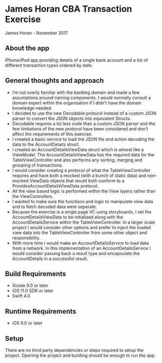 # James Horan CBA Transaction Exercise

James Horan - November 2017

## About the app
iPhone/iPad app providing details of a single bank account and a list of different transaction types ordered by date.

## General thoughts and approach
+ I’m not overly familiar with the banking domain and made a few assumptions around naming components. I would normally consult a domain expert within the organisation if I didn’t have the domain knowledge needed.
+ I decided to use the new Decodable protocol instead of a custom JSON parser to convert the JSON objects into equivalent Structs.
+ Decodable requires a lot less code than a custom JSON parser and the few limitations of the new protocol have been considered and don't affect the requirements of this exercise.
+ I created a basic service to load the JSON file and action decoding the data to the AccountDetails struct.
+ I created an AccountDetailsViewData struct which is almost like a ViewModel. The AccountDetailsViewData has the required data for the TableViewController and also performs any sorting, merging and grouping of transactions.
+ I would consider creating a protocol of what the TableViewController requires and have both a mocked (with a bunch of static data) and non-mocked ViewData objects that would both conform to a ProvidesAccountDetailsViewData protocol.
+ All the view based logic is performed within the View layers rather than the ViewControllers.
+ I wanted to make sure the functions and logic to manipulate view data and to fetch decoded data were seperate.
+ Because the exercise is a single page VC using storyboards, I set the AccountDetailsViewData to be initialised along with the AccountDetailsService within the TableViewController. In a larger scale project I would consider other options and prefer to inject the loaded view data into the TableViewController from some other object and responsibility.
+ With more time I would make an AccountDetailsService to load data from a network. In this implementation of an AccountDetailsService I would consider passing back a result type and encapsulate the AccountDetails in a successful result.

## Build Requirements
+ Xcode 9.0 or later
+ iOS 11.0 SDK or later
+ Swift 4.0

## Runtime Requirements
+ iOS 9.0 or later

## Setup
There are no third party dependencies or steps required to setup the project.
Opening the project and building should be enough to run the app.
